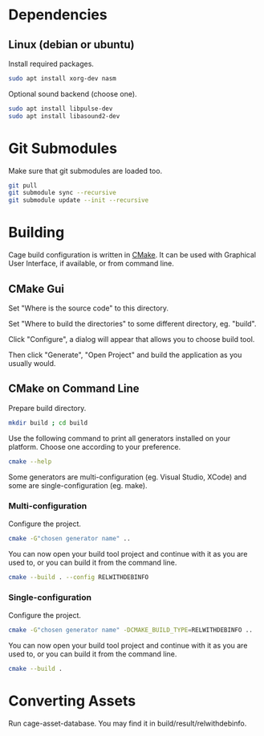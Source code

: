 
# Dependencies

## Linux (debian or ubuntu)

Install required packages.
```bash
sudo apt install xorg-dev nasm
```

Optional sound backend (choose one).
```bash
sudo apt install libpulse-dev
sudo apt install libasound2-dev
```

# Git Submodules

Make sure that git submodules are loaded too.
```bash
git pull
git submodule sync --recursive
git submodule update --init --recursive
```

# Building

Cage build configuration is written in [CMake](https://cmake.org/).
It can be used with Graphical User Interface, if available, or from command line.

## CMake Gui

Set "Where is the source code" to this directory.

Set "Where to build the directories" to some different directory, eg. "build".

Click "Configure", a dialog will appear that allows you to choose build tool.

Then click "Generate", "Open Project" and build the application as you usually would.

## CMake on Command Line

Prepare build directory.
```bash
mkdir build ; cd build
```

Use the following command to print all generators installed on your platform.
Choose one according to your preference.
```bash
cmake --help
```

Some generators are multi-configuration (eg. Visual Studio, XCode) and some are single-configuration (eg. make).

### Multi-configuration

Configure the project.
```bash
cmake -G"chosen generator name" ..
```

You can now open your build tool project and continue with it as you are used to, or you can build it from the command line.
```bash
cmake --build . --config RELWITHDEBINFO
```

### Single-configuration

Configure the project.
```bash
cmake -G"chosen generator name" -DCMAKE_BUILD_TYPE=RELWITHDEBINFO ..
```

You can now open your build tool project and continue with it as you are used to, or you can build it from the command line.
```bash
cmake --build .
```

# Converting Assets

Run cage-asset-database. You may find it in build/result/relwithdebinfo.


